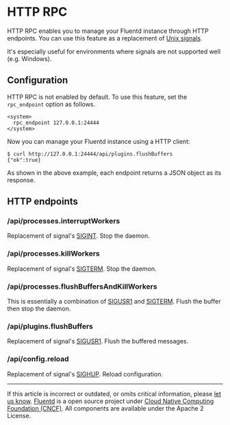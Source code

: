 # HTTP RPC

HTTP RPC enables you to manage your Fluentd instance through HTTP
endpoints. You can use this feature as a replacement of [Unix signals](/deployment/signals.md).

It's especially useful for environments where signals are not supported
well (e.g. Windows).


## Configuration

HTTP RPC is not enabled by default. To use this feature, set the
`rpc_endpoint` option as follows.

``` {.CodeRay}
<system>
  rpc_endpoint 127.0.0.1:24444
</system>
```

Now you can manage your Fluentd instance using a HTTP client:

``` {.CodeRay}
$ curl http://127.0.0.1:24444/api/plugins.flushBuffers
{"ok":true}
```

As shown in the above example, each endpoint returns a JSON object as
its response.


## HTTP endpoints


### /api/processes.interruptWorkers

Replacement of signal's [SIGINT](/deployment/signals.md/#sigint-or-sigterm). Stop the
daemon.


### /api/processes.killWorkers

Replacement of signal's [SIGTERM](/deployment/signals.md/#sigint-or-sigterm). Stop the
daemon.


### /api/processes.flushBuffersAndKillWorkers

This is essentially a combination of [SIGUSR1](/deployment/signals.md/#sigusr1) and
[SIGTERM](/deployment/signals.md/#sigint-or-sigterm). Flush the buffer then stop the
daemon.


### /api/plugins.flushBuffers

Replacement of signal's [SIGUSR1](/deployment/signals.md/#sigusr1). Flush the buffered
messages.


### /api/config.reload

Replacement of signal's [SIGHUP](/deployment/signals.md/#sighup). Reload configuration.


------------------------------------------------------------------------

If this article is incorrect or outdated, or omits critical information, please [let us know](https://github.com/fluent/fluentd-docs/issues?state=open).
[Fluentd](http://www.fluentd.org/) is a open source project under [Cloud Native Computing Foundation (CNCF)](https://cncf.io/). All components are available under the Apache 2 License.
